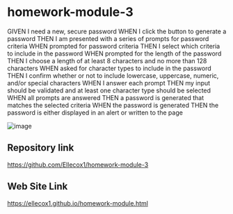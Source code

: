 # homework-module-3
GIVEN I need a new, secure password
WHEN I click the button to generate a password
THEN I am presented with a series of prompts for password criteria
WHEN prompted for password criteria
THEN I select which criteria to include in the password
WHEN prompted for the length of the password
THEN I choose a length of at least 8 characters and no more than 128 characters
WHEN asked for character types to include in the password
THEN I confirm whether or not to include lowercase, uppercase, numeric, and/or special characters
WHEN I answer each prompt
THEN my input should be validated and at least one character type should be selected
WHEN all prompts are answered
THEN a password is generated that matches the selected criteria
WHEN the password is generated
THEN the password is either displayed in an alert or written to the page


![image](https://user-images.githubusercontent.com/108504537/185281145-788c8f48-ff07-43ff-88a6-1566aec944c3.png)






## Repository link
https://github.com/Ellecox1/homework-module-3

## Web Site Link
https://ellecox1.github.io/homework-module.html

